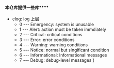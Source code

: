 #### 本仓库提供一些库****
- elog: log 上层
	- 0  ---    Emergency: system is unusable
	- 1  ---	Alert: action must be taken immdiately
	- 2  ---	Critical: critical conditions
	- 3  ---	Error: error conditions
	- 4  ---	Warning: warning conditions
	- 5  ---	Notice: normal but singificant condition
	- 6  ---	Informational: Informational messages
	- 7  ---	Debug: debug-level messages
}